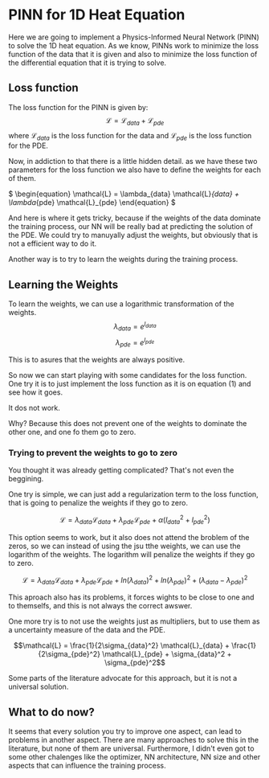 # PINN for 1D Heat Equation

Here we are going to implement a Physics-Informed Neural Network (PINN) to solve the 1D heat equation. 
As we know, PINNs work to minimize the loss function of the data that it is given and also to minimize the loss function of the differential equation that it is trying to solve.

## Loss function 

The loss function for the PINN is given by:
$$\mathcal{L} = \mathcal{L}_{data} + \mathcal{L}_{pde}$$
where $\mathcal{L}_{data}$ is the loss function for the data and $\mathcal{L}_{pde}$ is the loss function for the PDE.

Now, in addiction to that there is a little hidden detail. as we have these two parameters for the loss function we also have to define the weights for each of them.

$
\begin{equation}
\mathcal{L} = \lambda_{data} \mathcal{L}_{data} + \lambda_{pde} \mathcal{L}_{pde}
\end{equation}
$

And here is where it gets tricky, because if the weights of the data dominate the training process, our NN will be really bad at predicting the solution of the PDE. 
We could try to manuyally adjust the weights, but obviously that is not a efficient way to do it.

Another way is to try to learn the weights during the training process.

## Learning the Weights

To learn the weights, we can use a logarithmic transformation of the weights.
$$\lambda_{data} = e^{l_{data}}$$
$$\lambda_{pde} = e^{l_{pde}}$$

This is to asures that the weights are always positive.

So now we can start playing with some candidates for the loss function. One try it is to just implement the loss function as it is on equation (1) and see how it goes.

It dos not work.

 Why? Because this does not prevent one of the weights to dominate the other one, and one fo them go to zero.

 ### Trying to prevent the weights to go to zero

 You thought it was already getting complicated? That's not even the beggining. 

 One try is simple, we can just add a regularization term to the loss function, that is going to penalize the weights if they go to zero.

$$\mathcal{L} = \lambda_{data} \mathcal{L}_{data} + \lambda_{pde} \mathcal{L}_{pde} + \alpha (l_{data}^2 + l_{pde}^2)$$

This option seems to work, but it also does not attend the broblem of the zeros, so we can instead of using the jsu tthe weights, we can use the logarithm of the weights. The logarithm will penalize the weights if they go to zero.

$$\mathcal{L} = \lambda_{data} \mathcal{L}_{data} + \lambda_{pde} \mathcal{L}_{pde} + ln(\lambda_{data})^2 + ln(\lambda_{pde})^2 + (\lambda_{data} - \lambda_{pde})^2$$

This aproach also has its problems, it forces wights to be close to one and to themselfs, and this is not always the correct awswer.

One more try is to not use the weights just as multipliers, but to use them as a uncertainty measure of the data and the PDE. 

$$\mathcal{L} = \frac{1}{2\sigma_{data}^2} \mathcal{L}_{data} + \frac{1}{2\sigma_{pde}^2} \mathcal{L}_{pde} + \sigma_{data}^2 + \sigma_{pde}^2$$

Some parts of the literature advocate for this approach, but it is not a universal solution.

## What to do now?

It seems that every solution you try to improve one aspect, can lead to problems in another aspect. There are many approaches to solve this in the literature, but none of them are universal. Furthermore, I didn't even got to some other chalenges like the optimizer, NN architecture, NN size and other aspects that can influence the training process.


